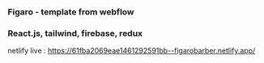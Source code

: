### Figaro - template from webflow

### React.js, tailwind, firebase, redux

netlify live : https://61fba2069eae1461292591bb--figarobarber.netlify.app/
